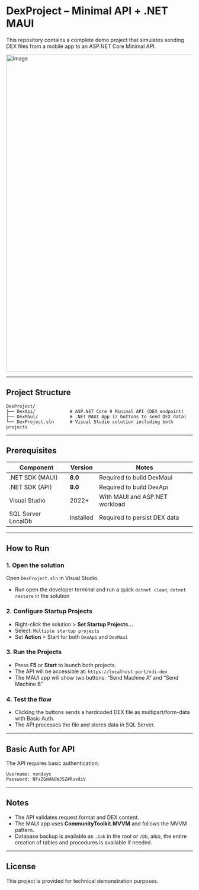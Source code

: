 # DexProject – Minimal API + .NET MAUI

This repository contains a complete demo project that simulates sending DEX files from a mobile app to an ASP.NET Core Minimal API.


<img width="1343" height="856" alt="image" src="https://github.com/user-attachments/assets/69aba26b-bf00-467a-89cb-b120f2d36cb7" />

---

## Project Structure

```
DexProject/
├── DexApi/             # ASP.NET Core 9 Minimal API (DEX endpoint)
├── DexMaui/            # .NET MAUI App (2 buttons to send DEX data)
└── DexProject.sln      # Visual Studio solution including both projects
```

---

## Prerequisites

| Component            | Version     | Notes                            |
|---------------------|-------------|----------------------------------|
| .NET SDK (MAUI)      | **8.0**     | Required to build DexMaui        |
| .NET SDK (API)       | **9.0**     | Required to build DexApi         |
| Visual Studio        | 2022+       | With MAUI and ASP.NET workload   |
| SQL Server LocalDb   | Installed   | Required to persist DEX data     |

---

## How to Run

### 1. Open the solution

Open `DexProject.sln` in Visual Studio.

- Run open the developer terminal and run a quick `dotnet clean`, `dotnet restore` in the solution

### 2. Configure Startup Projects

- Right-click the solution > **Set Startup Projects...**
- Select: `Multiple startup projects`
- Set **Action** = Start for both `DexApi` and `DexMaui`

### 3. Run the Projects

- Press **F5** or **Start** to launch both projects.
- The API will be accessible at: `https://localhost:port/vdi-dex`
- The MAUI app will show two buttons: “Send Machine A” and “Send Machine B”

### 4. Test the flow

- Clicking the buttons sends a hardcoded DEX file as multipart/form-data with Basic Auth.
- The API processes the file and stores data in SQL Server.

---

## Basic Auth for API

The API requires basic authentication:

```
Username: vendsys
Password: NFsZGmHAGWJSZ#RuvdiV
```

---

## Notes

- The API validates request format and DEX content.
- The MAUI app uses **CommunityToolkit.MVVM** and follows the MVVM pattern.
- Database backup is available as `.bak` in the root or `/Db`, also, the entire creation of tables and procedures is available if needed.

---

## License

This project is provided for technical demonstration purposes.
